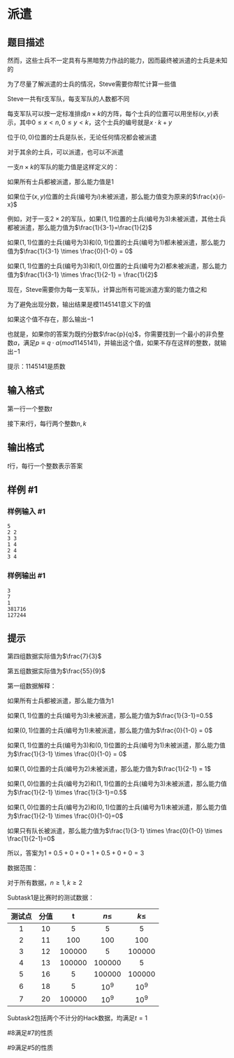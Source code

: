# 派遣

## 题目描述

然而，这些士兵不一定具有与黑暗势力作战的能力，因而最终被派遣的士兵是未知的

为了尽量了解派遣的士兵的情况，Steve需要你帮忙计算一些值

Steve一共有$t$支军队，每支军队的人数都不同

每支军队可以按一定标准排成$n \times k$的方阵，每个士兵的位置可以用坐标$(x,y)$表示，其中$0\le x < n,0 \le y <k$，这个士兵的编号就是$x\cdot k+y$

位于$(0,0)$位置的士兵是队长，无论任何情况都会被派遣

对于其余的士兵，可以派遣，也可以不派遣

一支$n \times k$的军队的能力值是这样定义的：

如果所有士兵都被派遣，那么能力值是$1$

如果位于$(x,y)$位置的士兵(编号为$i$)未被派遣，那么能力值变为原来的$\frac{x}{i-x}$

例如，对于一支$2\times 2$的军队，如果$(1,1)$位置的士兵(编号为$3$)未被派遣，其他士兵都被派遣，那么能力值为$\frac{1}{3-1}=\frac{1}{2}$

如果$(1,1)$位置的士兵(编号为$3$)和$(0,1)$位置的士兵(编号为$1$)都未被派遣，那么能力值为$\frac{1}{3-1} \times \frac{0}{1-0} = 0$

如果$(1,1)$位置的士兵(编号为$3$)和$(1,0)$位置的士兵(编号为$2$)都未被派遣，那么能力值为$\frac{1}{3-1} \times \frac{1}{2-1} = \frac{1}{2}$

现在，Steve需要你为每一支军队，计算出所有可能派遣方案的能力值之和

为了避免出现分数，输出结果是模$1145141$意义下的值

如果这个值不存在，那么输出$-1$

也就是，如果你的答案为既约分数$\frac{p}{q}$，你需要找到一个最小的非负整数$a$，满足$p\equiv q\cdot a(mod 1145141)$，并输出这个值，如果不存在这样的整数，就输出$-1$

提示：$1145141$是质数

## 输入格式

第一行一个整数$t$

接下来$t$行，每行两个整数$n,k$

## 输出格式

$t$行，每行一个整数表示答案

## 样例 #1

### 样例输入 #1
```
5
2 2
3 3
1 4
2 4
3 4
```

### 样例输出 #1

```
3
7
1
381716
127244
```

## 提示

第四组数据实际值为$\frac{7}{3}$

第五组数据实际值为$\frac{55}{9}$

第一组数据解释：

如果所有士兵都被派遣，那么能力值为$1$

如果$(1,1)$位置的士兵(编号为$3$)未被派遣，那么能力值为$\frac{1}{3-1}=0.5$

如果$(0,1)$位置的士兵(编号为$1$)未被派遣，那么能力值为$\frac{0}{1-0} = 0$

如果$(1,1)$位置的士兵(编号为$3$)和$(0,1)$位置的士兵(编号为$1$)未被派遣，那么能力值为$\frac{1}{3-1} \times \frac{0}{1-0} = 0$

如果$(1,0)$位置的士兵(编号为$2$)未被派遣，那么能力值为$\frac{1}{2-1} = 1$

如果$(1,0)$位置的士兵(编号为$2$)和$(1,1)$位置的士兵(编号为$3$)未被派遣，那么能力值为$\frac{1}{2-1} \times \frac{1}{3-1}=0.5$

如果$(1,0)$位置的士兵(编号为$2$)和$(0,1)$位置的士兵(编号为$1$)未被派遣，那么能力值为$\frac{1}{2-1} \times \frac{0}{1-0}=0$

如果只有队长被派遣，那么能力值为$\frac{1}{3-1} \times \frac{0}{1-0} \times \frac{1}{2-1}=0$

所以，答案为$1+0.5+0+0+1+0.5+0+0=3$

数据范围：

对于所有数据，$n\ge 1,k\ge 2$

Subtask1是比赛时的测试数据：

测试点| 分值| t | $n\le$| $k\le$
:-: | :-: | :-: | :-: | :-:
1| 10| 5| 5| 5| 
2| 11| 100| 100| 100|
3| 12| 100000| 5| 100000|
4| 13| 100000| 100000| 5|
5| 16| 5| 100000| 100000|
6| 18| 5| $10^9$| $10^9$|
7| 20| 100000| $10^9$|$10^9$|

Subtask2包括两个不计分的Hack数据，均满足$t=1$

#8满足#7的性质

#9满足#5的性质
